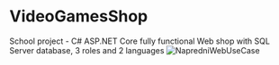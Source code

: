 # VideoGamesShop
School project - C# ASP.NET Core fully functional Web shop with SQL Server database, 3 roles and 2 languages
![NapredniWebUseCase](https://github.com/mekicnikola/VideoGamesShop/assets/102312978/c3cb858c-2a18-4132-871e-d5ee206ddad7)
